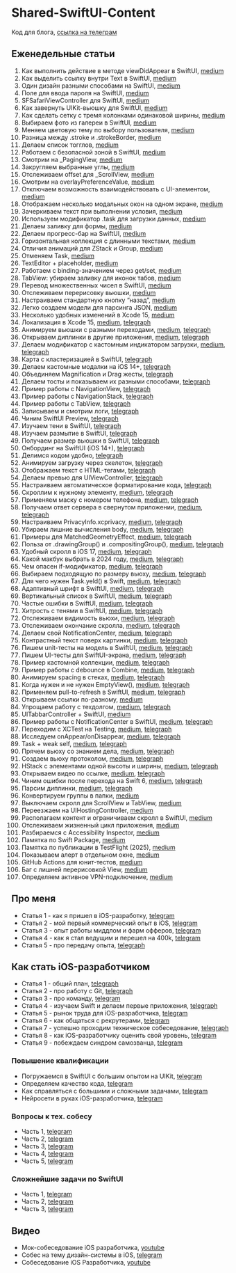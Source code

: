 # Shared-SwiftUI-Content
Код для блога, [ссылка на телеграм](https://t.me/easy_dev991)

## Еженедельные статьи

1. Как выполнить действие в методе viewDidAppear в SwiftUI, [medium](https://oleg991.medium.com/как-выполнить-действие-в-методе-viewdidappear-в-swiftui-oleg-991-f205bb214eea)
2. Как выделить ссылку внутри Text в SwiftUI, [medium](https://oleg991.medium.com/как-выделить-ссылку-внутри-text-в-swiftui-f0f689c20b0d)
3. Один дизайн разными способами на SwiftUI, [medium](https://oleg991.medium.com/один-дизайн-разными-способами-на-swiftui-4d3ebf33f237)
4. Поле для ввода пароля на SwiftUI, [medium](https://oleg991.medium.com/поле-для-ввода-пароля-на-swiftui-bedbeeda1db6)
5. SFSafariViewController для SwiftUI, [medium](https://oleg991.medium.com/sfsafariviewcontroller-для-swiftui-7c3efc84fb63)
6. Как завернуть UIKit-вьюшку для SwiftUI, [medium](https://oleg991.medium.com/как-завернуть-uikit-вьюшку-для-swiftui-5411e2a6ca37)
7. Как сделать сетку с тремя колонками одинаковой ширины, [medium](https://oleg991.medium.com/как-сделать-сетку-с-тремя-колонками-одинаковой-ширины-b906f6ddbd98)
8. Выбираем фото из галереи в SwiftUI, [medium](https://oleg991.medium.com/выбираем-фото-из-галереи-в-swiftui-7b71191ad6ca)
9. Меняем цветовую тему по выбору пользователя, [medium](https://oleg991.medium.com/меняем-цветовую-тему-по-выбору-пользователя-3e748d9cfeab)
10. Разница между .stroke и .strokeBorder, [medium](https://oleg991.medium.com/разница-между-stroke-и-strokeborder-bc1a9858ee0d)
11. Делаем список тогглов, [medium](https://oleg991.medium.com/делаем-список-тогглов-2750d6f8020c)
12. Работаем с безопасной зоной в SwiftUI, [medium](https://oleg991.medium.com/работаем-с-безопасной-зоной-в-swiftui-a9df69dc011f)
13. Смотрим на _PagingView, [medium](https://oleg991.medium.com/смотрим-на-pagingview-362b5e9f3618)
14. Закругляем выбранные углы, [medium](https://oleg991.medium.com/закругляем-выбранные-углы-4e40dd475253)
15. Отслеживаем offset для _ScrollView, [medium](https://oleg991.medium.com/отслеживаем-offset-для-scrollview-8ddbc57b5120)
16. Смотрим на overlayPreferenceValue, [medium](https://oleg991.medium.com/смотрим-на-overlaypreferencevalue-2af4d260d2d6)
17. Отключаем возможность взаимодействовать с UI-элементом, [medium](https://oleg991.medium.com/отключаем-возможность-взаимодействовать-с-ui-элементом-fc77f82daa73)
18. Отображаем несколько модальных окон на одном экране, [medium](https://oleg991.medium.com/отображаем-несколько-модальных-окон-на-одном-экране-8cfc4a1155b2)
19. Зачеркиваем текст при выполнении условия, [medium](https://oleg991.medium.com/зачеркиваем-текст-при-выполнении-условия-a10f181352b2)
20. Используем модификатор .task для загрузки данных, [medium](https://oleg991.medium.com/используем-модификатор-task-для-загрузки-данных-d093a4e719b7)
21. Делаем заливку для формы, [medium](https://oleg991.medium.com/делаем-заливку-для-формы-55b4ea5c707d)
22. Делаем прогресс-бар на SwiftUI, [medium](https://oleg991.medium.com/делаем-прогресс-бар-на-swiftui-69420393932b)
23. Горизонтальная коллекция с длинными текстами, [medium](https://oleg991.medium.com/горизонтальная-коллекция-с-длинными-текстами-f0db4529748b)
24. Отличия анимаций для ZStack и Group, [medium](https://oleg991.medium.com/отличия-анимаций-для-zstack-и-group-a85a87719cb1)
25. Отменяем Task, [medium](https://oleg991.medium.com/отменяем-task-83a445452c2f)
26. TextEditor + placeholder, [medium](https://oleg991.medium.com/texteditor-placeholder-f74deb3f143d)
27. Работаем с binding-значением через get/set, [medium](https://oleg991.medium.com/работаем-с-binding-значением-через-get-set-e6f195f60adb)
28. TabView: убираем заливку для иконок табов, [medium](https://oleg991.medium.com/tabview-убираем-заливку-для-иконок-табов-80624f2894af)
29. Перевод множественных чисел в SwiftUI, [medium](https://oleg991.medium.com/перевод-множественных-чисел-в-swiftui-abba83455784)
30. Отслеживаем перерисовку вьюшки, [medium](https://oleg991.medium.com/отслеживаем-перерисовку-вьюшки-e18454503e70)
31. Настраиваем стандартную кнопку “назад”, [medium](https://oleg991.medium.com/настраиваем-стандартную-кнопку-назад-c3b8859442b7)
32. Легко создаем модели для парсинга JSON, [medium](https://oleg991.medium.com/легко-создаем-модели-для-парсинга-json-c1ab9503dc5a)
33. Несколько удобных изменений в Xcode 15, [medium](https://oleg991.medium.com/несколько-удобных-изменений-в-xcode-15-d1c4a3e801fb)
34. Локализация в Xcode 15, [medium](https://oleg991.medium.com/локализация-в-xcode-15-7e28016a6f99), [telegraph](https://telegra.ph/Lokalizaciya-v-Xcode-15-09-30)
35. Анимируем вьюшки с разными переходами, [medium](https://oleg991.medium.com/анимируем-вьюшки-с-разными-переходами-8c5611719fc7), [telegraph](https://telegra.ph/Animiruem-vyushki-s-raznymi-perehodami-10-07)
36. Открываем диплинки в другие приложения, [medium](https://oleg991.medium.com/открываем-диплинки-в-другие-приложения-d18c09e061c5), [telegraph](https://telegra.ph/Otkryvaem-diplinki-v-drugie-prilozheniya-10-14)
37. Делаем модификатор с кастомным индикатором загрузки, [medium](https://oleg991.medium.com/37-делаем-модификатор-с-кастомным-индикатором-загрузки-3c5075ed0129), [telegraph](https://telegra.ph/37-Delaem-modifikator-s-kastomnym-indikatorom-zagruzki-10-21)
38. Карта с кластеризацией в SwiftUI, [telegraph](https://telegra.ph/38-Karta-s-klasterizaciej-v-SwiftUI-10-28)
39. Делаем кастомные модалки на iOS 14+, [telegraph](https://telegra.ph/Delaem-kastomnye-modalki-na-iOS-14-11-04)
40. Объединяем Magnification и Drag жесты, [telegraph](https://telegra.ph/40-Obedinyaem-Magnification-i-Drag-zhesty-11-11)
41. Делаем тосты и показываем их разными способами, [telegraph](https://telegra.ph/41-Delaem-tosty-i-pokazyvaem-ih-raznymi-sposobami-11-18)
42. Пример работы с NavigationView, [telegraph](https://telegra.ph/42-Primer-raboty-s-NavigationView-11-25)
43. Пример работы с NavigationStack, [telegraph](https://telegra.ph/43-Primer-raboty-s-NavigationStack-12-02)
44. Пример работы с TabView, [telegraph](https://telegra.ph/44-Primer-raboty-s-TabView-12-09)
45. Записываем и смотрим логи, [telegraph](https://telegra.ph/45-Zapisyvaem-i-smotrim-logi-12-16)
46. Чиним SwiftUI Preview, [telegraph](https://telegra.ph/46-CHinim-SwiftUI-Preview-12-23)
47. Изучаем тени в SwiftUI, [telegraph](https://telegra.ph/47-Izuchaem-teni-v-SwiftUI-12-30)
48. Изучаем размытие в SwiftUI, [telegraph](https://telegra.ph/48-Izuchaem-razmytie-v-SwiftUI-01-06)
49. Получаем размер вьюшки в SwiftUI, [telegraph](https://telegra.ph/Poluchaem-razmer-vyushki-v-SwiftUI-01-13)
50. Онбординг на SwiftUI (iOS 14+), [telegraph](https://telegra.ph/50-Onbording-na-SwiftUI-iOS-14-01-20)
51. Делимся кодом удобно, [telegraph](https://telegra.ph/51-Delimsya-kodom-udobno-01-21)
52. Анимируем загрузку через скелетон, [telegraph](https://telegra.ph/52-Animiruem-zagruzku-cherez-skeleton-02-03)
53. Отображаем текст с HTML-тегами, [telegraph](https://telegra.ph/53-Otobrazhaem-tekst-s-HTML-tegami-02-10)
54. Делаем превью для UIViewController, [telegraph](https://telegra.ph/54-Delaem-prevyu-dlya-UIViewController-02-17)
55. Настраиваем автоматическое форматирование кода, [telegraph](https://telegra.ph/55-Nastraivaem-avto-formatirovanie-koda-02-23)
56. Скроллим к нужному элементу, [medium](https://oleg991.medium.com/56-скроллим-к-нужному-элементу-2ee89ec6fbb5), [telegraph](https://telegra.ph/56-Skrollim-k-nuzhnomu-ehlementu-03-01)
57. Применяем маску с номером телефона, [medium](https://oleg991.medium.com/57-применяем-маску-с-номером-телефона-df8d7e1d0841), [telegraph](https://telegra.ph/57-Primenyaem-masku-s-nomerom-telefona-03-09)
58. Получаем ответ сервера в свернутом приложении, [medium](https://oleg991.medium.com/58-получаем-ответ-сервера-в-свернутом-приложении-9fa9c2c69aa0), [telegraph](https://telegra.ph/58-Poluchaem-otvet-servera-v-svernutom-prilozhenii-03-16)
59. Настраиваем PrivacyInfo.xcprivacy, [medium](https://oleg991.medium.com/59-настраиваем-privacyinfo-xcprivacy-64b9b48a77fa), [telegraph](https://telegra.ph/59-Nastraivaem-PrivacyInfoxcprivacy-03-23)
60. Убираем лишние вычисления body, [medium](https://oleg991.medium.com/60-убираем-лишние-вычисления-body-a9a9b83d1920), [telegraph](https://telegra.ph/60-Ubiraem-lishnie-vychisleniya-body-03-30)
61. Примеры для MatchedGeometryEffect, [medium](https://oleg991.medium.com/61-примеры-для-matchedgeometryeffect-61d2da9380fa), [telegraph](https://telegra.ph/61-Primery-dlya-MatchedGeometryEffect-04-05)
62. Польза от .drawingGroup() и .compositingGroup(), [medium](https://oleg991.medium.com/62-польза-от-drawinggroup-и-compositinggroup-b65b026d96dc), [telegraph](https://telegra.ph/62-Polza-ot-drawingGroup-i-compositingGroup-04-12)
63. Удобный скролл в iOS 17, [medium](https://oleg991.medium.com/63-удобный-скролл-в-ios-17-5f190b359559), [telegraph](https://telegra.ph/63-Udobnyj-skroll-v-iOS-17-04-16)
64. Какой макбук выбрать в 2024 году, [medium](https://oleg991.medium.com/64-какой-макбук-выбрать-в-2024-году-1296d29ed4b2), [telegraph](https://telegra.ph/64-Kakoj-makbuk-vybrat-v-2024-godu-04-19)
65. Чем опасен if-модификатор, [medium](https://oleg991.medium.com/65-чем-опасен-if-модификатор-66a70a23362a), [telegraph](https://telegra.ph/65-CHem-opasen-if-modifikator-04-26)
66. Выбираем подходящую по размеру вьюху, [medium](https://oleg991.medium.com/66-выбираем-подходящую-по-размеру-вьюху-90958a4b8e4e), [telegraph](https://telegra.ph/66-Vybiraem-podhodyashchuyu-po-razmeru-vyuhu-05-08)
67. Для чего нужен Task.yeld() в Swift, [medium](https://oleg991.medium.com/67-для-чего-нужен-task-yeld-в-swift-626ee5d94734), [telegraph](https://telegra.ph/67Dlya-chego-nuzhen-Taskyeld-v-Swift-05-16)
68. Адаптивный шрифт в SwiftUI, [medium](https://oleg991.medium.com/68-адаптивный-шрифт-в-swiftui-d1ee5bb59203), [telegraph](https://telegra.ph/68-Adaptivnyj-shrift-v-SwiftUI-05-24)
69. Вертикальный список в SwiftUI, [medium](https://oleg991.medium.com/69-вертикальный-список-в-swiftui-ef91e049c965), [telegraph](https://telegra.ph/69-Vertikalnyj-spisok-v-SwiftUI-05-30)
70. Частые ошибки в SwiftUI, [medium](https://oleg991.medium.com/70-частые-ошибки-в-swiftui-76235f7455f6), [telegraph](https://telegra.ph/70-CHastye-oshibki-v-SwiftUI-06-05)
71. Хитрость с тенями в SwiftUI, [medium](https://oleg991.medium.com/71-хитрость-с-тенями-в-swiftui-5fcb8892b4e1), [telegraph](https://telegra.ph/71-Hitrost-s-tenyami-v-SwiftUI-06-10)
72. Отслеживаем видимость вьюхи, [medium](https://oleg991.medium.com/72-отслеживаем-видимость-вьюхи-1ac30b9c197e), [telegraph](https://telegra.ph/72-Otslezhivaem-vidimost-vyuhi-06-21)
73. Отслеживаем окончание скролла, [medium](https://oleg991.medium.com/73-отслеживаем-окончание-скролла-626d68d2256b), [telegraph](https://telegra.ph/73-Otslezhivaem-okonchanie-skrolla-06-27)
74. Делаем свой NotificationCenter, [medium](https://oleg991.medium.com/74-делаем-свой-notificationcenter-953061869569), [telegraph](https://telegra.ph/74-Delaem-svoj-NotificationCenter-07-04)
75. Контрастный текст поверх картинки, [medium](https://oleg991.medium.com/75-контрастный-текст-поверх-картинки-ea394e5e4679), [telegraph](https://telegra.ph/75-Kontrastnyj-tekst-poverh-kartinki-07-12)
76. Пишем unit-тесты на модель в SwiftUI, [medium](https://oleg991.medium.com/76-пишем-unit-тесты-на-модель-в-swiftui-e34a5cb85450), [telegraph](https://telegra.ph/76-Pishem-unit-testy-na-model-v-SwiftUI-07-19)
77. Пишем UI-тесты для SwiftUI-экрана, [medium](https://oleg991.medium.com/77-пишем-ui-тесты-для-swiftui-экрана-cb1acc7cde8a), [telegraph](https://telegra.ph/77-Pishem-UI-testy-dlya-SwiftUI-ehkrana-07-26)
78. Пример кастомной коллекции, [medium](https://oleg991.medium.com/78-пример-кастомной-коллекции-eaac4cf070fa), [telegraph](https://telegra.ph/78-Primer-kastomnoj-kollekcii-08-03)
79. Пример работы с debounce в Combine, [medium](https://oleg991.medium.com/79-пример-работы-с-debounce-в-combine-0a8d656bb747), [telegraph](https://telegra.ph/79-Primer-raboty-s-debounce-v-Combine-08-09)
80. Анимируем spacing в стеках, [medium](https://oleg991.medium.com/80-анимируем-spacing-в-стеках-2c5b84824c82), [telegraph](https://telegra.ph/80-Animiruem-spacing-v-stekah-08-16)
81. Когда нужен и не нужен EmptyView(), [medium](https://oleg991.medium.com/81-когда-нужен-и-не-нужен-emptyview-88e2dd865fba), [telegraph](https://telegra.ph/81-Kogda-nuzhen-i-ne-nuzhen-EmptyView-08-22)
82. Применяем pull-to-refresh в SwiftUI, [medium](https://oleg991.medium.com/82-применяем-pull-to-refresh-в-swiftui-e02498d27d73), [telegraph](https://telegra.ph/82-Primenyaem-pull-to-refresh-v-SwiftUI-08-30)
83. Открываем ссылки по-разному, [medium](https://oleg991.medium.com/83-открываем-ссылки-по-разному-c94cb2c58d7b)
84. Упрощаем работу с техдолгом, [medium](https://oleg991.medium.com/84-упрощаем-работу-с-техдолгом-f5b4b2670b84), [telegraph](https://telegra.ph/84-Uproshchaem-rabotu-s-tehdolgom-09-13)
85. UITabbarController + SwiftUI, [medium](https://oleg991.medium.com/85-uitabbarcontroller-swiftui-47e66fbe3ac9)
86. Пример работы с NotificationCenter в SwiftUI, [medium](https://oleg991.medium.com/86-пример-работы-с-notificationcenter-в-swiftui-7495cd5e0c10), [telegraph](https://telegra.ph/86-Primer-raboty-s-NotificationCenter-v-SwiftUI-09-27)
87. Переходим с XCTest на Testing, [medium](https://oleg991.medium.com/87-переходим-с-xctest-на-testing-7779d3201d85), [telegraph](https://telegra.ph/87-Perehodim-s-XCTest-na-Testing-10-04)
88. Исследуем onAppear/onDisappear, [medium](https://oleg991.medium.com/88-исследуем-onappear-ondisappear-64dece63422b), [telegraph](https://telegra.ph/88-Issleduem-onAppearonDisappear-10-11)
89. Task + weak self, [medium](https://oleg991.medium.com/89-task-weak-self-ff7263123e6b), [telegraph](https://telegra.ph/89-Task--weak-self-10-18)
90. Прячем вьюху со знанием дела, [medium](https://oleg991.medium.com/90-прячем-вьюху-со-знанием-дела-ca02e90e5d25), [telegraph](https://telegra.ph/90-Pryachem-vyuhu-so-znaniem-dela-10-25)
91. Создаем вьюху протоколом, [medium](https://oleg991.medium.com/91-создаем-вьюху-протоколом-0ef5bbc4662d), [telegraph](https://telegra.ph/91-Sozdaem-vyuhu-protokolom-11-01)
92. HStack с элементами одной высоты и ширины, [medium](https://oleg991.medium.com/92-hstack-с-элементами-одной-высоты-и-ширины-54d63b3773f9), [telegraph](https://telegra.ph/92-HStack-s-ehlementami-odnoj-vysoty-i-shiriny-11-08)
93. Открываем видео по ссылке, [medium](https://oleg991.medium.com/93-открываем-видео-по-ссылке-0767b77ac562), [telegraph](https://telegra.ph/93-Otkryvaem-video-po-ssylke-11-15)
94. Чиним ошибки после перехода на Swift 6, [medium](https://oleg991.medium.com/94-чиним-ошибки-после-перехода-на-swift-6-beb2f1b153cb), [telegraph](https://telegra.ph/94-CHinim-oshibki-posle-perehoda-na-Swift-6-11-22)
95. Парсим диплинки, [medium](https://oleg991.medium.com/95-парсим-диплинки-7b5985488382), [telegraph](https://telegra.ph/95-Parsim-diplinki-11-29)
96. Конвертируем группы в папки, [medium](https://oleg991.medium.com/96-конвертируем-группы-в-папки-dbb469cfa6db)
97. Выключаем скролл для ScrollView и TabView, [medium](https://oleg991.medium.com/97-выключаем-скролл-для-scrollview-и-tabview-9b1b32d1be03)
98. Переезжаем на UIHostingController, [medium](https://oleg991.medium.com/98-переезжаем-на-uihostingcontroller-c38bdb9bc5ff)
99. Располагаем контент и ограничиваем скролл в SwiftUI, [medium](https://oleg991.medium.com/99-располагаем-контент-и-ограничиваем-скролл-в-swiftui-dbad0586db76)
100. Отслеживаем жизненный цикл приложения, [medium](
https://oleg991.medium.com/100-отслеживаем-жизненный-цикл-приложения-239726860eae)
101. Разбираемся с Accessibility Inspector, [medium](https://oleg991.medium.com/8b914794c1b5)
102. Памятка по Swift Package, [medium](https://medium.com/@oleg991/102-памятка-по-swift-package-4d8b79e00527)
103. Памятка по публикации в TestFlight (2025), [medium](https://oleg991.medium.com/c56fcf15a051)
104. Показываем алерт в отдельном окне, [medium](https://medium.com/@oleg991/104-показываем-алерт-в-отдельном-окне-7707cef2a8bc)
105. GitHub Actions для юнит-тестов, [medium](https://medium.com/@oleg991/105-github-actions-для-юнит-тестов-f3b9f09cefb5)
106. Баг с лишней перерисовкой View, [medium](https://oleg991.medium.com/31a74a96f934)
107. Определяем активное VPN-подключение, [medium](https://oleg991.medium.com/ec4a1e558b7c)

## Про меня
- Статья 1 - как я пришел в iOS-разработку, [telegram](https://t.me/easy_dev991/46)
- Статья 2 - мой первый коммерческий опыт в iOS, [telegram](https://t.me/easy_dev991/53)
- Статья 3 - опыт работы миддлом и фарм офферов, [telegram](https://t.me/easy_dev991/58)
- Статья 4 - как я стал ведущим и перешел на 400k, [telegram](https://t.me/easy_dev991/63)
- Статья 5 - про передачу опыта, [telegraph](https://telegra.ph/Pro-peredachu-opyta-07-06)

## Как стать iOS-разработчиком
- Статья 1 - общий план, [telegraph](https://telegra.ph/Kak-stat-iOS-razrabotchikom-02-23)
- Статья 2 - про работу с Git, [telegraph](https://telegra.ph/Pro-rabotu-s-Git-02-23)
- Статья 3 - про команду, [telegram](https://t.me/easy_dev991/84)
- Статья 4 - изучаем Swift и делаем первые приложения, [telegraph](https://telegra.ph/Izuchaem-Swift-i-delaem-pervye-prilozheniya-02-23)
- Статья 5 - рынок труда для iOS-разработчика, [telegram](https://t.me/easy_dev991/91)
- Статья 6 - как общаться с рекрутерами, [telegram](https://t.me/easy_dev991/93)
- Статья 7 - успешно проходим техническое собеседование, [telegraph](https://telegra.ph/Uspeshno-prohodim-tehnicheskoe-sobesedovanie-02-23)
- Статья 8 - как iOS-разработчику оценить свой уровень, [telegram](https://t.me/easy_dev991/97)
- Статья 9 - побеждаем синдром самозванца, [telegram](https://t.me/easy_dev991/99)

### Повышение квалификации
- Погружаемся в SwiftUI с большим опытом на UIKit, [telegram](https://t.me/easy_dev991/123)
- Определяем качество кода, [telegram](https://t.me/easy_dev991/125)
- Как справляться с большими и сложными задачами, [telegram](https://t.me/easy_dev991/128)
- Нейросети в руках iOS-разработчика, [telegram](https://t.me/easy_dev991/170)

### Вопросы к тех. собесу
- Часть 1, [telegram](https://t.me/easy_dev991/113)
- Часть 2, [telegram](https://t.me/easy_dev991/115)
- Часть 3, [telegram](https://t.me/easy_dev991/117)
- Часть 4, [telegram](https://t.me/easy_dev991/119)
- Часть 5, [telegram](https://t.me/easy_dev991/121)

### Сложнейшие задачи по SwiftUI
- Часть 1, [telegram](https://t.me/easy_dev991/104)
- Часть 2, [telegram](https://t.me/easy_dev991/107)
- Часть 3, [telegram](https://t.me/easy_dev991/109)

## Видео
- Мок-собеседование iOS разработчика, [youtube](https://www.youtube.com/watch?v=MyzNw60Swww)
- Собес на тему дизайн-системы в iOS, [telegram](https://t.me/easy_dev991/111)
- Собеседование iOS Разработчика, [youtube](https://www.youtube.com/watch?v=UBmT1XUw2Dk)
